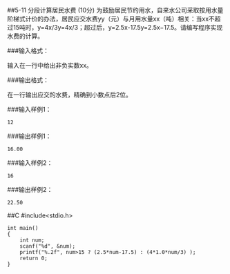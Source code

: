 ##5-11 分段计算居民水费   (10分)
为鼓励居民节约用水，自来水公司采取按用水量阶梯式计价的办法，居民应交水费yy（元）与月用水量xx（吨）相关：当xx不超过15吨时，y=4x/3y=4x/3；超过后，y=2.5x-17.5y=2.5x−17.5。请编写程序实现水费的计算。

###输入格式：

输入在一行中给出非负实数xx。

###输出格式：

在一行输出应交的水费，精确到小数点后2位。

###输入样例1：

	12
###输出样例1：

	16.00
###输入样例2：

	16
###输出样例2：

	22.50

##C
	#include<stdio.h>
	
	int main()
	{
		int num;
		scanf("%d", &num);
		printf("%.2f", num>15 ? (2.5*num-17.5) : (4*1.0*num/3) );
		return 0;
	}
